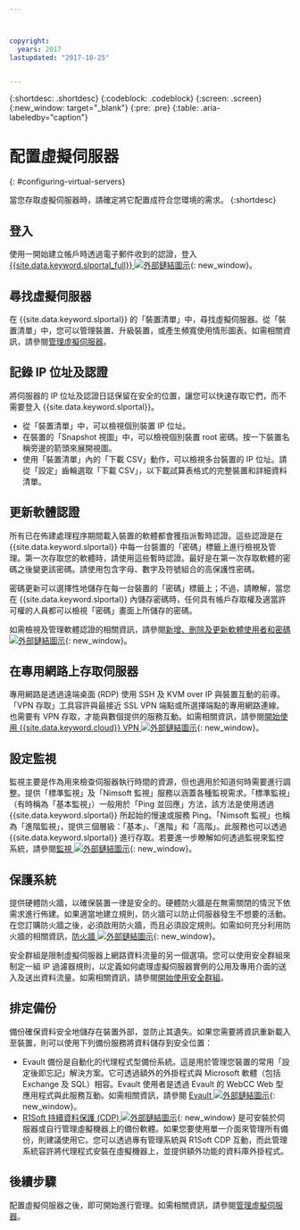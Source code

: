 ```yaml
---



copyright:
  years: 2017
lastupdated: "2017-10-25"


---
```


{:shortdesc: .shortdesc}
{:codeblock: .codeblock}
{:screen: .screen}
{:new_window: target="_blank"}
{:pre: .pre}
{:table: .aria-labeledby="caption"}


# 配置虛擬伺服器
{: #configuring-virtual-servers}

當您存取虛擬伺服器時，請確定將它配置成符合您環境的需求。
{:shortdesc}

## 登入 
使用一開始建立帳戶時透過電子郵件收到的認證，登入[{{site.data.keyword.slportal_full}} ![外部鏈結圖示](../icons/launch-glyph.svg "外部鏈結圖示")](https://control.softlayer.com/){: new_window}。

## 尋找虛擬伺服器
在 {{site.data.keyword.slportal}} 的「裝置清單」中，尋找虛擬伺服器。從「裝置清單」中，您可以管理裝置、升級裝置，或產生頻寬使用情形圖表。如需相關資訊，請參閱[管理虛擬伺服器](../vsi/vsi_managing.html)。

## 記錄 IP 位址及認證
將伺服器的 IP 位址及認證日誌保留在安全的位置，讓您可以快速存取它們，而不需要登入 {{site.data.keyword.slportal}}。 
- 從「裝置清單」中，可以檢視個別裝置 IP 位址。
- 在裝置的「Snapshot 視圖」中，可以檢視個別裝置 root 密碼。按一下裝置名稱旁邊的箭頭來展開視圖。
- 使用「裝置清單」內的「下載 CSV」動作，可以檢視多台裝置的 IP 位址。請從「設定」齒輪選取「下載 CSV」，以下載試算表格式的完整裝置和詳細資料清單。

## 更新軟體認證
所有已在佈建處理程序期間載入裝置的軟體都會獲指派暫時認證。這些認證是在 {{site.data.keyword.slportal}} 中每一台裝置的「密碼」標籤上進行檢視及管理。第一次存取您的軟體時，請使用這些暫時認證。最好是在第一次存取軟體的密碼之後變更該密碼。請使用包含字母、數字及符號組合的高保護性密碼。

密碼更新可以選擇性地儲存在每一台裝置的「密碼」標籤上；不過，請瞭解，當您在 {{site.data.keyword.slportal}} 內儲存密碼時，任何具有帳戶存取權及適當許可權的人員都可以檢視「密碼」畫面上所儲存的密碼。

如需檢視及管理軟體認證的相關資訊，請參閱[新增、刪除及更新軟體使用者和密碼 ![外部鏈結圖示](../icons/launch-glyph.svg "外部鏈結圖示")](https://knowledgelayer.softlayer.com/procedure/add-delete-and-update-software-users-and-passwords){: new_window}。

## 在專用網路上存取伺服器
專用網路是透過遠端桌面 (RDP) 使用 SSH 及 KVM over IP 與裝置互動的前導。「VPN 存取」工具容許與最接近 SSL VPN 端點或所選擇端點的專用網路連線。也需要有 VPN 存取，才能與數個提供的服務互動。如需相關資訊，請參閱[開始使用 {{site.data.keyword.cloud}} VPN ![外部鏈結圖示](../icons/launch-glyph.svg "外部鏈結圖示")](https://knowledgelayer.softlayer.com/procedure/getting-started-softlayer-vpn){: new_window}。

## 設定監視
監視主要是作為用來檢查伺服器執行時間的資源，但也適用於知道何時需要進行調整。提供「標準監視」及「Nimsoft 監視」服務以涵蓋各種監視需求。「標準監視」（有時稱為「基本監視」）一般用於「Ping 並回應」方法，該方法是使用透過 {{site.data.keyword.slportal}} 所起始的慢速或服務 Ping。「Nimsoft 監視」也稱為「進階監視」，提供三個層級：「基本」、「進階」和「高階」。此服務也可以透過 {{site.data.keyword.slportal}} 進行存取。若要進一步瞭解如何透過監視來監控系統，請參閱[監視 ![外部鏈結圖示](../icons/launch-glyph.svg "外部鏈結圖示")](https://knowledgelayer.softlayer.com/topic/monitoring){: new_window}。

## 保護系統
提供硬體防火牆，以確保裝置一律是安全的。硬體防火牆是在無需關閉的情況下依需求進行佈建。如果適當地建立規則，防火牆可以防止伺服器發生不想要的活動。在您訂購防火牆之後，必須啟用防火牆，而且必須設定規則。如需如何充分利用防火牆的相關資訊，[防火牆 ![外部鏈結圖示](../icons/launch-glyph.svg "外部鏈結圖示")](https://knowledgelayer.softlayer.com/topic/firewall){: new_window}。

安全群組是限制虛擬伺服器上網路資料流量的另一個選項。您可以使用安全群組來制定一組 IP 過濾器規則，以定義如何處理虛擬伺服器實例的公用及專用介面的送入及送出資料流量。如需相關資訊，請參閱[開始使用安全群組](/docs/infrastructure/security-groups/sg_index.html)。

## 排定備份 
備份確保資料安全地儲存在裝置外部，並防止其遺失。如果您需要將資訊重新載入至裝置，則可以使用下列備份服務將資料儲存到安全位置：
- Evault 備份是自動化的代理程式型備份系統。這是用於管理您裝置的常用「設定後即忘記」解決方案。它可透過額外的外掛程式與 Microsoft 軟體（包括 Exchange 及 SQL）相容。Evault 使用者是透過 Evault 的 WebCC Web 型應用程式與此服務互動。如需相關資訊，請參閱 [Evault ![外部鏈結圖示](../icons/launch-glyph.svg "外部鏈結圖示")](https://knowledgelayer.softlayer.com/topic/evault-backup){: new_window}。
- [R1Soft 持續資料保護 (CDP) ![外部鏈結圖示](../icons/launch-glyph.svg "外部鏈結圖示")](https://knowledgelayer.softlayer.com/topic/r1soft-cdp){: new_window} 是可安裝於伺服器或自行管理虛擬機器上的備份軟體。如果您要使用單一介面來管理所有備份，則建議使用它。您可以透過專有管理系統與 R1Soft CDP 互動，而此管理系統容許將代理程式安裝在虛擬機器上，並提供額外功能的資料庫外掛程式。

## 後續步驟
配置虛擬伺服器之後，即可開始進行管理。如需相關資訊，請參閱[管理虛擬伺服器](../vsi/vsi_managing.html)。



